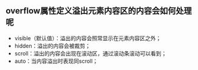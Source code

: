 ## overflow属性定义溢出元素内容区的内容会如何处理呢

* visible（默认值）：溢出的内容会照常显示在元素内容区之外；
* hidden：溢出的内容会被裁剪；
* scroll：溢出的内容会出现在滚动区，通过滚动条滚动可以看到；
* auto：当内容溢出时表现同scroll；